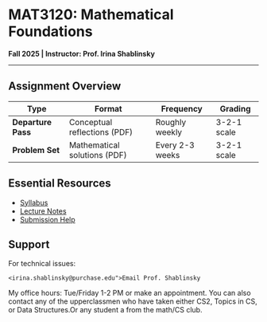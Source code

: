 # MAT3120: Mathematical Foundations  
**Fall 2025 | Instructor: Prof. Irina Shablinsky**  

---

##  Assignment Overview  
| Type | Format | Frequency | Grading |  
|------|--------|-----------|---------|  
|  **Departure Pass** | Conceptual reflections (PDF) | Roughly weekly | 3-2-1 scale |  
| **Problem Set** | Mathematical solutions (PDF) | Every 2-3 weeks | 3-2-1 scale |  

##  Essential Resources  
- [Syllabus](https://irinashab.github.io/dmath-2025/syllabus.html)  
- [Lecture Notes](https://irinashab.github.io/dmath-2025/)  
- [Submission Help](https://irinashab.github.io/dmath-2025/submissions.html)  

##  Support  
For technical issues:  
```
<irina.shablinsky@purchase.edu">Email Prof. Shablinsky
```
My office hours: Tue/Friday 1-2 PM or make an appointment.
You can also contact any of the upperclassmen who have taken either CS2, Topics in CS, or Data Structures.Or any student a from the math/CS club.

